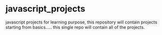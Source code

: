 # javascript_projects
javascript projects for learning purpose, this repository will contain projects starting from basics..... 
this single repo will contain all of the projects.
